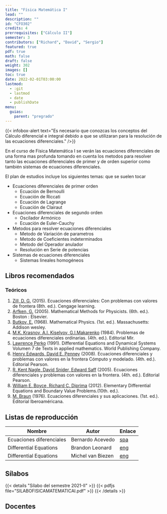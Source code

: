 ```yaml
---
title: "Física Matemática I"
lead: ""
description: ""
id: "CFO302"
credits: 4
prerrequisites: ["Cálculo II"]
semester: 3
contributors: ["Richard", "David", "Sergio"]
featured: true
pdf: true
math: false
draft: false
weight: 302
images: []
toc: true
date: 2022-02-01T03:00:00
lastmod:
  - :git
  - lastmod
  - date
  - publishDate
menu:
  guias:
    parent: "pregrado"
---
```


{{< infobox-alert text="Es necesario que conozcas los conceptos del Cálculo diferencial e integral debido a que se utilizaran para la resolución de las ecuaciones diferenciales." />}}

En el curso de Física Matemática I se verán las ecuaciones diferenciales de una forma mas profunda tomando en cuenta los metodos para resolver tanto las ecuaciones diferenciales de primer y de orden superior como también sistemas de ecuaciones diferenciales.

El plan de estudios incluye los siguientes temas: que se suelen tocar

- Ecuaciones diferenciales de primer orden
  - Ecuación de Bernoulli
  - Ecuación de Riccati
  - Ecuación de Lagrange
  - Ecuación de Clairaut
- Ecuaciones diferenciales de segundo orden
  - Oscilador Armónico
  - Ecuación de Euler-Cauchy
- Metodos para resolver ecuaciones diferenciales
  - Metodo de Variación de parametros
  - Metodo de Coeficientes indeterminados
  - Metodo del Operador anulador
  - Resolución en Serie de potencias
- Sistemas de ecuaciones diferenciales
  - Sistemas lineales homogéneos

## Libros recomendados

### Teóricos

1. [Zill, D. G.](https://drive.google.com/file/d/11W_vUIVqqPLjRpKb5Ti1G-be3e4kwQcK/view?usp=sharing) (2015). Ecuaciones diferenciales: Con problemas con valores de frontera (8th. ed.). Cengage learning.
2. [Arfken, G.](https://drive.google.com/file/d/1CiCj1DU_FhYhQ1YfyjRvxm3IzZwa3FK_/view?usp=sharing) (2005). Mathematical Methods for Physicists. (6th. ed.). Boston : Elsevier.
3. [Butkov, E.](https://drive.google.com/file/d/1shuJ5JdQNRPNr0ImMyQUTr30BwkkWrQP/view?usp=sharing) (1968). Mathematical Physics. (1st. ed.). Massachusetts: Addison wesley.
4. [M.K. Krasnov, A.I. Kiselyov, G.I.Makarenko](https://drive.google.com/file/d/17eT6UsOkAX1iD6t3Re-H2iXp9SncrXMW/view?usp=sharing) (1984). Problemas de ecuaciones diferenciales ordinarias. (4th. ed.). Editorial Mir.
5. [Lawrence Perko](https://drive.google.com/file/d/1aiYpZ7KWsbRaXu1MlLtaUrt7z1nz9G-s/view?usp=sharing) (1991). Differential Equations and Dynamical Systems
Volumen 7 de Texts in applied mathematics. World Publishing Company.
6. [Henry Edwards, David E. Penney](https://drive.google.com/file/d/1AcQd04vLQNxhqTxdbe6rCtSbUhCv3SS3/view?usp=sharing) (2008). Ecuaciones diferenciales y problemas con valores en la frontera Cómputo y modelado. (4th. ed.). Editorial Pearson.
7. [R. Kent Nagle, David Snider, Edward Saff](https://drive.google.com/file/d/1qa5SJWpTM6d280603q63kaarR4B_lfk5/view?usp=sharing) (2005). Ecuaciones diferenciales y problemas con valores en la frontera. (4th. ed.). Editorial Pearson.
8. [William E. Boyce, Richard C. Diprima](https://drive.google.com/file/d/1PYnhkiEeFOWhYd_FuDZvenUWzebD3qcy/view?usp=sharing) (2012). Elementary Differential Equations and Boundary Value Problems.(10th. ed.).
9. [M. Braun](https://drive.google.com/file/d/1ODLcHLg3FFg68B858wQdGiKAFEMoifLy/view?usp=sharing) (1976). Ecuaciones diferenciales y sus aplicaciones. (1st. ed.). Editorial Iberoaméricana.

## Listas de reproducción

|Nombre|Autor|Enlace|
|------|-----|------|
|Ecuaciones diferenciales|Bernardo Acevedo|[spa](https://www.youtube.com/c/1aconBerni/playlists?view=50&sort=dd&shelf_id=7)|
|Differential Equations|Brandon Leonard|[eng](https://www.youtube.com/playlist?list=PLDesaqWTN6ESPaHy2QUKVaXNZuQNxkYQ_)|
|Differential Equations|Michel van Biezen|[eng](https://www.ilectureonline.com/lectures/subject/MATH/23)|

## Sílabos

{{< details "Sílabo del semestre 2021-II" >}}
{{< pdfjs file="SILABOFISICAMATEMATICAI.pdf" >}}
{{< /details >}}

## Docentes
